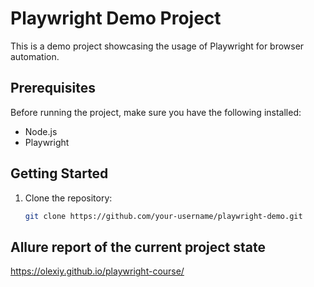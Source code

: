 # Playwright Demo Project

This is a demo project showcasing the usage of Playwright for browser automation.

## Prerequisites

Before running the project, make sure you have the following installed:

- Node.js
- Playwright

## Getting Started

1. Clone the repository:

   ```bash
   git clone https://github.com/your-username/playwright-demo.git


## Allure report of the current project state
https://olexiy.github.io/playwright-course/